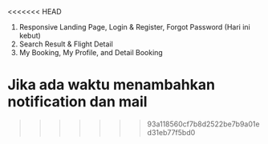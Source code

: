 <<<<<<< HEAD
1. Responsive Landing Page, Login & Register, Forgot Password (Hari ini kebut)
2. Search Result & Flight Detail
3. My Booking, My Profile, and Detail Booking

Jika ada waktu menambahkan notification dan mail
=======
>>>>>>> 93a118560cf7b8d2522be7b9a01ed31eb77f5bd0
